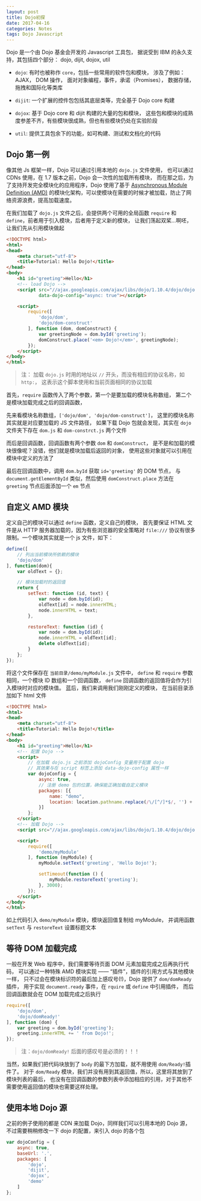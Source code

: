 ```yaml
---
layout: post
title: Dojo初探
date: 2017-04-16
categories: Notes
tags: Dojo Javascript
---
```


Dojo 是一个由 Dojo 基金会开发的 Javascript 工具包，
据说受到 IBM 的永久支持，其包括四个部分： dojo, dijit, dojox, util

 - `dojo`: 有时也被称作 `core`，包括一些常用的软件包和模块，
 涉及了例如： AJAX， DOM 操作， 面对对象编程，事件，承诺（Promises），
 数据存储，拖拽和国际化等类库  

 - `dijit`: 一个扩展的控件包包括其底层类等，完全基于 Dojo core 构建
 
 - `dojox`: 基于 Dojo core 和 dijit 构建的大量的包和模块，
 这些包和模块的成熟度参差不齐，有些模块很成熟，但也有些模块仍处在实验阶段

 - `util`: 提供工具包余下的功能，如可构建、测试和文档化的代码

## Dojo 第一例

像其他 Js 框架一样，Dojo 可以通过引用本地的 `dojo.js` 文件使用，
也可以通过 CDNs 使用，在 1.7 版本之前，Dojo 会一次性的加载所有模块，
而在那之后，为了支持开发完全模块化的应用程序，Dojo 使用了基于 
[Asynchronous Module Definition (AMD)](https://github.com/amdjs/amdjs-api/wiki/AMD)
的模块化架构，可以使模块在需要的时候才被加载，防止了网络资源浪费，提高加载速度。
  
在我们加载了 `dojo.js` 文件之后，会提供两个可用的全局函数 `require` 
和 `define`，前者用于引入模块，后者用于定义新的模块，
让我们荡起双桨...啊呸，让我们先从引用模块做起

```html
<!DOCTYPE html>
<html>
<head>
    <meta charset="utf-8">
    <title>Tutorial: Hello Dojo!</title>
</head>
<body>
    <h1 id="greeting">Hello</h1>
    <!-- load Dojo -->
    <script src="//ajax.googleapis.com/ajax/libs/dojo/1.10.4/dojo/dojo.js"
            data-dojo-config="async: true"></script>

    <script>
        require([
            'dojo/dom',
            'dojo/dom-construct'
        ], function (dom, domConstruct) {
            var greetingNode = dom.byId('greeting');
            domConstruct.place('<em> Dojo!</em>', greetingNode);
        });
    </script>
</body>
</html>
```

> 注： 加载 `dojo.js` 时用的地址以 `//` 开头，而没有相应的协议名称，如 `http:`，
> 这表示这个脚本使用和当前页面相同的协议加载

首先，`require` 函数传入了两个参数，第一个是要加载的模块名称数组，
第二个是模块加载完成之后的回调函数，
  
先来看模块名称数组，`['dojo/dom', 'dojo/dom-construct']`，
这里的模块名称其实就是对应要加载的 JS 文件路径，
如果下载 Dojo 包就会发现，其实在 `dojo` 文件夹下存在 `dom.js` 
和 `dom-constrct.js` 两个文件
  
而后是回调函数，回调函数有两个参数 `dom` 和 `domConstruct`，
是不是和加载的模块很像呢？没错，他们就是模块加载后返回的对象，
使用这些对象就可以引用在模块中定义的方法了

最后在回调函数中，调用 `dom.byId` 获取 `id='greeting'` 的 DOM 节点，
与 `document.getElementById` 类似，然后使用 `domConstruct.place` 
方法在 `greeting` 节点后面添加一个 `em` 节点

## 自定义 AMD 模块

定义自己的模块可以通过 `define` 函数，定义自己的模块，
首先要保证 HTML 文件是从 HTTP 服务器加载的，因为有些浏览器的安全策略对 
`file:///` 协议有很多限制。一个模块其实就是一个 js 文件，如下：

```javascript
define([
    // 列出当前模块所依赖的模块
    'dojo/dom'
], function(dom){
    var oldText = {};

    // 模块加载时的返回值
    return {
        setText: function (id, text) {
            var node = dom.byId(id);
            oldText[id] = node.innerHTML;
            node.innerHTML = text;
        },

        restoreText: function (id) {
            var node = dom.byId(id);
            node.innerHTML = oldText[id];
            delete oldText[id];
        }
    };
});
```

将这个文件保存在 `当前目录/demo/myModule.js` 文件中，
`define` 和 `require` 参数相同，一个模块 ID 数组和一个回调函数，
`define` 回调函数的返回值将会作为引入模块时对应的模块值。
蓝后，我们来调用我们刚刚定义的模块， 在当前目录添加如下 html 文件
  
```html
<!DOCTYPE html>
<html>
<head>
    <meta charset="utf-8">
    <title>Tutorial: Hello Dojo!</title>
</head>
<body>
    <h1 id="greeting">Hello</h1>
    <!-- 配置 Dojo -->
    <script>
        // 在加载 dojo.js 之前添加 dojoConfig 变量用于配置 dojo
        // 其效果与在 script 标签上添加 data-dojo-config 属性一样
        var dojoConfig = {
            async: true,
            // 注册 demo 包的位置，确保能正确加载自定义模块
            packages: [{
                name: "demo",
                location: location.pathname.replace(/\/[^/]*$/, '') + '/demo'
            }]
        };
    </script>
    <!-- 加载 Dojo -->
    <script src="//ajax.googleapis.com/ajax/libs/dojo/1.10.4/dojo/dojo.js"></script>

    <script>
        require([
            'demo/myModule'
        ], function (myModule) {
            myModule.setText('greeting', 'Hello Dojo!');

            setTimeout(function () {
                myModule.restoreText('greeting');
            }, 3000);
        });
    </script>
</body>
</html>
```

如上代码引入 `demo/myModule` 模块，模块返回值复制给 myModule，
并调用函数 `setText` 与 `restoreText` 设置标题文本

## 等待 DOM 加载完成

一般在开发 Web 程序中，我们需要等待页面 DOM 元素加载完成之后再执行代码，
可以通过一种特殊 AMD 模块实现 —— “插件”，插件的引用方式与其他模块一样，
只不过会在模块标识符的最后加上感叹号(!)，Dojo 提供了 `dom/domReady` 插件，
用于实现 `document.ready` 事件，在 `rquire` 或 `define` 中引用插件，
而后回调函数就会在 DOM 加载完成之后执行

```javascript
require([
    'dojo/dom',
    'dojo/domReady!'
], function (dom) {
    var greeting = dom.byId('greeting');
    greeting.innerHTML += ' from Dojo!';
});
```

> 注：`dojo/domReady!` 后面的感叹号是必须的！！！

当然，如果我们把代码块放到了 `body` 的最下方加载，就不用使用 `dom/Ready!`插件了。
对于 `dom/Ready` 模块，我们并没有用到其返回值，所以，这里将其放到了模块列表的最后，
也没有在回调函数的参数列表中添加相应的引用，对于其他不需要使用返回值的模块也需要这样处理。

## 使用本地 Dojo 源

之前的例子使用的都是 CDN 来加载 Dojo，同样我们可以引用本地的 Dojo 源，
不过需要稍稍修改一下 dojo 的配置，来引入 dojo 的各个包

```javascript
var dojoConfig = {
    async: true,
    baseUrl: '.',
    packages: [
        'dojo',
        'dijit',
        'dojox',
        'demo'
    ]
};
```